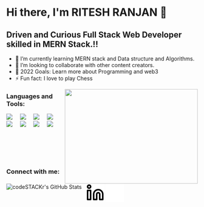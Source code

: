 # Hi there, I'm RITESH RANJAN 👋 

## Driven and Curious Full Stack Web Developer skilled in MERN Stack.!!

- 🌱 I’m currently learning MERN stack and Data structure and Algorithms.
- 👯 I’m looking to collaborate with other content creators.
- 🥅 2022 Goals: Learn more about Programming and web3
- ⚡ Fun fact: I love to play Chess
<img align="right" src="https://media.tenor.com/images/b7939d73d32cb3ce5e48a80dd35dc599/tenor.gif" width="350" height="250" margin-top="80px"/>


### Languages and Tools:
<p>
    <img  width="42px" src="https://cdn.jsdelivr.net/gh/devicons/devicon/icons/react/react-original.svg"/>&nbsp;&nbsp;&nbsp;&nbsp;
    <img width="42px" src="https://cdn.jsdelivr.net/gh/devicons/devicon/icons/redux/redux-original.svg"/>&nbsp;&nbsp;&nbsp;&nbsp;
    <img width="42px" src="https://cdn.jsdelivr.net/gh/devicons/devicon/icons/nodejs/nodejs-original.svg"  />&nbsp;&nbsp;&nbsp;&nbsp;
    <img  width="45px" src="https://img.search.brave.com/cGHlXyyPh_kR9F1E65zeR05haI6uU9noOtZ-kMm2FKU/rs:fit:800:800:1/g:ce/aHR0cHM6Ly92ZWN0/b3JpZmllZC5jb20v/aW1hZ2VzL2V4cHJl/c3MtanMtaWNvbi0y/MC5wbmc" />&nbsp;&nbsp;&nbsp;&nbsp;
    <img  width="42px" src="https://cdn.jsdelivr.net/gh/devicons/devicon/icons/mongodb/mongodb-original.svg" />&nbsp;&nbsp;&nbsp;&nbsp;
    <img width="42px" src="https://cdn.jsdelivr.net/gh/devicons/devicon/icons/html5/html5-original.svg"/>&nbsp;&nbsp;&nbsp;&nbsp;
    <img  width="42px" src="https://cdn.jsdelivr.net/gh/devicons/devicon/icons/css3/css3-original.svg"/>&nbsp;&nbsp;&nbsp;&nbsp;
    <img  width="42px" src="https://cdn.jsdelivr.net/gh/devicons/devicon/icons/git/git-original.svg"/>&nbsp;&nbsp;&nbsp;&nbsp;
</p>




<p>

  <img align="left" alt="codeSTACKr's GitHub Stats" src="https://github-readme-stats.vercel.app/api?username=RANJAN-ritesh&show_icons=true&hide_border=false&title_color=ff652f&icon_color=FFE400&bg_color=09131B&text_color=ffffff&border_color=0c1a25" />
</p>

<br></br>
<br></br>

### Connect with me:
<p>


&nbsp;&nbsp;
[![website](./img/linkedin-light.svg)](https://www.linkedin.com/in/ritesh-ranjan-71a410218/#gh-light-mode-only)
[![website](./img/linkedin-dark.svg)](https://www.linkedin.com/in/ritesh-ranjan-71a410218/#gh-dark-mode-only)
&nbsp;&nbsp;
    </p>



